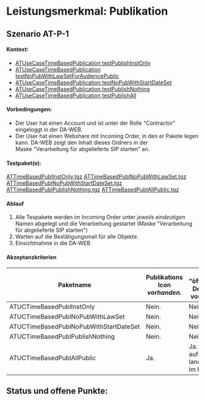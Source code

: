 # Leistungsmerkmal: Publikation

## Szenario AT-P-1

#### Kontext:

* [ATUseCaseTimeBasedPublication  testPublishInstOnly](../../test/java/de/uzk/hki/da/at/ATTimeBasedPublication.java#testPublishInstOnly#testPublishInstOnly)
* [ATUseCaseTimeBasedPublication  testNoPubWithLawSetForAudiencePublic](../../test/java/de/uzk/hki/da/at/ATTimeBasedPublication.java#testNoPubWithLawSetForAudiencePublic)
* [ATUseCaseTimeBasedPublication testNoPubWithStartDateSet](../../test/java/de/uzk/hki/da/at/ATTimeBasedPublication.java#testNoPubWithStartDateSet)
* [ATUseCaseTimeBasedPublication testPublishNothing](../../test/java/de/uzk/hki/da/at/ATTimeBasedPublication.java#testPublishNothing)
* [ATUseCaseTimeBasedPublication testPublishAll](../../test/java/de/uzk/hki/da/at/ATTimeBasedPublication.java#testPublishAll)

#### Vorbedingungen:

* Der User hat einen Account und ist unter der Rolle "Contractor" eingeloggt in der DA-WEB.
* Der User hat einen Webshare mit Incoming Order, in den er Pakete legen kann. DA-WEB zeigt den Inhalt dieses Ordners in der Maske&nbsp;"Verarbeitung für abgelieferte SIP starten" an.

#### Testpaket(e):

[ATTimeBasedPublInstOnly.tgz](https://cdn.rawgit.com/da-nrw/DNSCore/master/ContentBroker/src/test/resources/at/ATTimeBasedPublInstOnly.tgz) 
[ATTimeBasedPublNoPubWithLawSet.tgz](https://cdn.rawgit.com/da-nrw/DNSCore/master/ContentBroker/src/test/resources/at/ATTimeBasedPublNoPubWithLawSet.tgz) 
[ATTimeBasedPublNoPubWithStartDateSet.tgz](https://cdn.rawgit.com/da-nrw/DNSCore/master/ContentBroker/src/test/resources/at/ATTimeBasedPublNoPubWithStartDateSet.tgz) 
[ATTimeBasedPublPublishNothing.tgz](https://cdn.rawgit.com/da-nrw/DNSCore/master/ContentBroker/src/test/resources/at/ATTimeBasedPublNoPubWithStartDateSet.tgz) 
[ATTimeBasedPublAllPublic.tgz](https://cdn.rawgit.com/da-nrw/DNSCore/master/ContentBroker/src/test/resources/at/ATTimeBasedPublAllPublic.tgz) 

#### Ablauf

1. Alle Tespakete werden im Incoming Order unter *jeweils eindeutigen* Namen abgelegt und die Verarbeitung gestartet (Maske "Verarbeitung für abgelieferte SIP starten")
1. Warten auf die Bestätigungsmail für alle Objekte.
1. Einsichtnahme in die DA-WEB

#### Akzeptanzkriterien



| Paketname | Publikations Icon *vorhanden.* | Link "öffentliche Derivate" vorhanden |
|----|---------------------|--------------------------|
| ATUCTimeBasedPublInstOnly | Nein. | Nein. |
| ATUCTimeBasedPublNoPubWithLawSet| Nein. | Nein. |
| ATUCTimeBasedPublNoPubWithStartDateSet | Nein. | Nein. |
| ATUCTimeBasedPublPublishNothing | Nein. | Nein. |
| ATUCTimeBasedPublAllPublic | Ja. | Ja. Bei Klick auf das Icon landet man im Fedora  |

## Status und offene Punkte:

